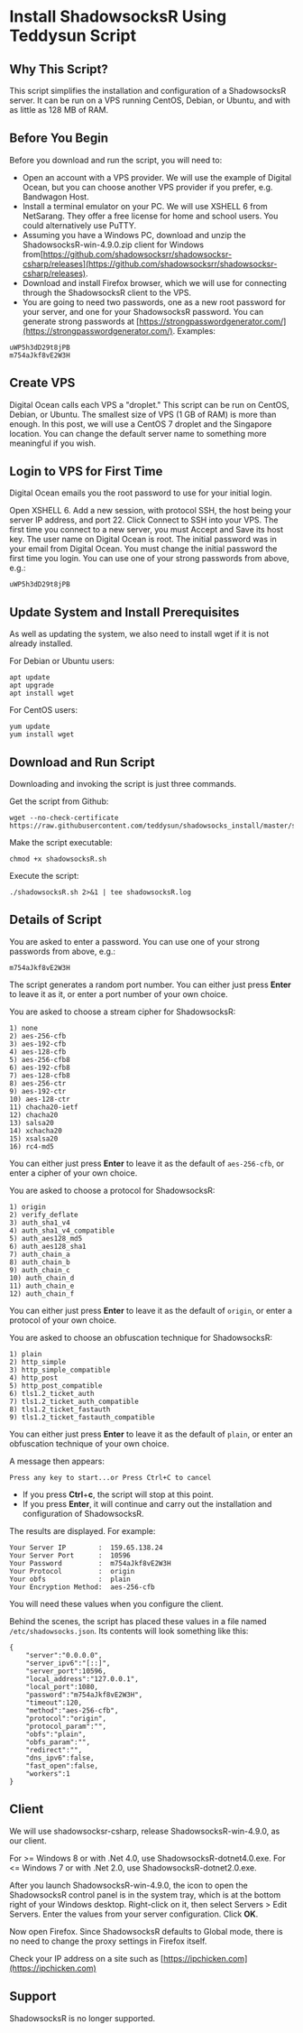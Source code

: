 # Install ShadowsocksR Using Teddysun Script

## Why This Script?

This script simplifies the installation and configuration of a ShadowsocksR server. It can be run on a VPS running CentOS, Debian, or Ubuntu, and with as little as 128 MB of RAM.

## Before You Begin

Before you download and run the script, you will need to:

* Open an account with a VPS provider. We will use the example of Digital Ocean, but you can choose another VPS provider if you prefer, e.g. Bandwagon Host.
* Install a terminal emulator on your PC. We will use XSHELL 6 from NetSarang. They offer a free license for home and school users. You could alternatively use PuTTY.
* Assuming you have a Windows PC, download and unzip the ShadowsocksR-win-4.9.0.zip client for Windows from[https://github.com/shadowsocksrr/shadowsocksr-csharp/releases](https://github.com/shadowsocksrr/shadowsocksr-csharp/releases).
* Download and install Firefox browser, which we will use for connecting through the ShadowsocksR client to the VPS.
* You are going to need two passwords, one as a new root password for your server, and one for your ShadowsocksR password. You can generate strong passwords at [https://strongpasswordgenerator.com/](https://strongpasswordgenerator.com/). Examples:

```
uWP5h3dD29t8jPB
m754aJkf8vE2W3H
```

## Create VPS

Digital Ocean calls each VPS a "droplet." This script can be run on CentOS, Debian, or Ubuntu. The smallest size of VPS (1 GB of RAM) is more than enough. In this post, we will use a CentOS 7 droplet and the Singapore location. You can change the default server name to something more meaningful if you wish.

## Login to VPS for First Time

Digital Ocean emails you the root password to use for your initial login. 

Open XSHELL 6. Add a new session, with protocol SSH, the host being your server IP address, and port 22. Click Connect to SSH into your VPS. The first time you connect to a new server, you must Accept and Save its host key. The user name on Digital Ocean is root. The initial password was in your email from Digital Ocean. You must change the initial password the first time you login. You can use one of your strong passwords from above, e.g.:

```
uWP5h3dD29t8jPB
```

## Update System and Install Prerequisites

As well as updating the system, we also need to install wget if it is not already installed.

For Debian or Ubuntu users:

```
apt update
apt upgrade
apt install wget
```

For CentOS users:

```
yum update
yum install wget
```

## Download and Run Script

Downloading and invoking the script is just three commands. 

Get the script from Github:


```
wget --no-check-certificate https://raw.githubusercontent.com/teddysun/shadowsocks_install/master/shadowsocksR.sh
```

Make the script executable:

```
chmod +x shadowsocksR.sh
```

Execute the script:

```
./shadowsocksR.sh 2>&1 | tee shadowsocksR.log
```

## Details of Script

You are asked to enter a password. You can use one of your strong passwords from above, e.g.:

```
m754aJkf8vE2W3H
```

The script generates a random port number. You can either just press **Enter** to leave it as it, or enter a port number of your own choice.

You are asked to choose a stream cipher for ShadowsocksR:

```
1) none
2) aes-256-cfb
3) aes-192-cfb
4) aes-128-cfb
5) aes-256-cfb8
6) aes-192-cfb8
7) aes-128-cfb8
8) aes-256-ctr
9) aes-192-ctr
10) aes-128-ctr
11) chacha20-ietf
12) chacha20
13) salsa20
14) xchacha20
15) xsalsa20
16) rc4-md5
```

You can either just press **Enter** to leave it as the default of `aes-256-cfb`, or enter a cipher of your own choice.

You are asked to choose a protocol for ShadowsocksR:

```
1) origin
2) verify_deflate
3) auth_sha1_v4
4) auth_sha1_v4_compatible
5) auth_aes128_md5
6) auth_aes128_sha1
7) auth_chain_a
8) auth_chain_b
9) auth_chain_c
10) auth_chain_d
11) auth_chain_e
12) auth_chain_f
```

You can either just press **Enter** to leave it as the default of `origin`, or enter a protocol of your own choice.

You are asked to choose an obfuscation technique for ShadowsocksR:

```
1) plain
2) http_simple
3) http_simple_compatible
4) http_post
5) http_post_compatible
6) tls1.2_ticket_auth
7) tls1.2_ticket_auth_compatible
8) tls1.2_ticket_fastauth
9) tls1.2_ticket_fastauth_compatible
```

You can either just press **Enter** to leave it as the default of `plain`, or enter an obfuscation technique of your own choice.

A message then appears:

```
Press any key to start...or Press Ctrl+C to cancel
```

* If you press **Ctrl**+**c**, the script will stop at this point. 
* If you press **Enter**, it will continue and carry out the installation and configuration of ShadowsocksR.

The results are displayed. For example:

```
Your Server IP        :  159.65.138.24 
Your Server Port      :  10596
Your Password         :  m754aJkf8vE2W3H 
Your Protocol         :  origin 
Your obfs             :  plain 
Your Encryption Method:  aes-256-cfb 
```

You will need these values when you configure the client.

Behind the scenes, the script has placed these values in a file named `/etc/shadowsocks.json`. Its contents will look something like this:

```
{
    "server":"0.0.0.0",
    "server_ipv6":"[::]",
    "server_port":10596,
    "local_address":"127.0.0.1",
    "local_port":1080,
    "password":"m754aJkf8vE2W3H",
    "timeout":120,
    "method":"aes-256-cfb",
    "protocol":"origin",
    "protocol_param":"",
    "obfs":"plain",
    "obfs_param":"",
    "redirect":"",
    "dns_ipv6":false,
    "fast_open":false,
    "workers":1
}
```

## Client

We will use shadowsocksr-csharp, release ShadowsocksR-win-4.9.0, as our client. 

For >= Windows 8 or with .Net 4.0, use ShadowsocksR-dotnet4.0.exe.
For <= Windows 7 or with .Net 2.0, use ShadowsocksR-dotnet2.0.exe.

After you launch ShadowsocksR-win-4.9.0, the icon to open the ShadowsocksR control panel is in the system tray, which is at the bottom right of your Windows desktop. Right-click on it, then select Servers > Edit Servers. Enter the values from your server configuration. Click **OK**.

Now open Firefox. Since ShadowsocksR defaults to Global mode, there is no need to change the proxy settings in Firefox itself.

Check your IP address on a site such as [https://ipchicken.com](https://ipchicken.com)

## Support

ShadowsocksR is no longer supported.
